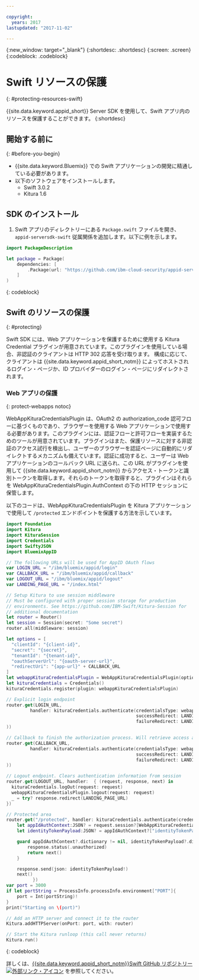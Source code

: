 ```yaml
---

copyright:
  years: 2017
lastupdated: "2017-11-02"

---
```


{:new_window: target="_blank"}
{:shortdesc: .shortdesc}
{:screen: .screen}
{:codeblock: .codeblock}


# Swift リソースの保護
{: #protecting-resources-swift}

{{site.data.keyword.appid_short}} Server SDK を使用して、Swift アプリ内のリソースを保護することができます。
{:shortdesc}


## 開始する前に
{: #before-you-begin}

* {{site.data.keyword.Bluemix}} での Swift アプリケーションの開発に精通している必要があります。
* 以下のソフトウェアをインストールします。
    * Swift 3.0.2
    * Kitura 1.6


## SDK のインストール

1. Swift アプリのディレクトリーにある `Package.swift` ファイルを開き、`appid-serversdk-swift` 従属関係を追加します。以下に例を示します。

  ```swift
  import PackageDescription

  let package = Package(
      dependencies: [
          .Package(url: "https://github.com/ibm-cloud-security/appid-serversdk-swift.git", majorVersion: 1)
      ]
  )
  ```
  {: codeblock}

## Swift のリソースの保護
{: #protecting}

Swift SDK には、Web アプリケーションを保護するために使用する Kitura Credential プラグインが用意されています。このプラグインを使用している場合、非認証のクライアントは HTTP 302 応答を受け取ります。
構成に応じて、クライアントは {{site.data.keyword.appid_short_notm}} によってホストされるログイン・ページか、ID プロバイダーのログイン・ページにリダイレクトされます。



### Web アプリの保護
{: protect-webapps notoc}

WebAppKituraCredentialsPlugin は、OAuth2 の authorization_code 認可フローに基づくものであり、ブラウザーを使用する Web アプリケーションで使用する必要があります。このプラグインには、認証フローと許可フローを実装するためのツールが用意されています。プラグインはまた、保護リソースに対する非認証のアクセス試行を検出し、ユーザーのブラウザーを認証ページに自動的にリダイレクトするメカニズムも備えています。認証に成功すると、ユーザーは Web アプリケーションのコールバック URL に送られ、この URL がプラグインを使用して {{site.data.keyword.appid_short_notm}} からアクセス・トークンと識別トークンを取得します。それらのトークンを取得すると、プラグインはそれらを WebAppKituraCredentialsPlugin.AuthContext の下の HTTP セッションに保管します。

以下のコードは、WebAppKituraCredentialsPlugin を Kitura アプリケーションで使用して `/protected` エンドポイントを保護する方法を示しています。

  ```swift
  import Foundation
  import Kitura
  import KituraSession
  import Credentials
  import SwiftyJSON
  import BluemixAppID

  // The following URLs will be used for AppID OAuth flows
  var LOGIN_URL = "/ibm/bluemix/appid/login"
  var CALLBACK_URL = "/ibm/bluemix/appid/callback"
  var LOGOUT_URL = "/ibm/bluemix/appid/logout"
  var LANDING_PAGE_URL = "/index.html"

  // Setup Kitura to use session middleware
  // Must be configured with proper session storage for production
  // environments. See https://github.com/IBM-Swift/Kitura-Session for
  // additional documentation
  let router = Router()
  let session = Session(secret: "Some secret")
  router.all(middleware: session)

  let options = [
  	"clientId": "{client-id}",
  	"secret": "{secret}",
  	"tenantId": "{tenant-id}",
  	"oauthServerUrl": "{oauth-server-url}",
  	"redirectUri": "{app-url}" + CALLBACK_URL
  ]
  let webappKituraCredentialsPlugin = WebAppKituraCredentialsPlugin(options: options)
  let kituraCredentials = Credentials()
  kituraCredentials.register(plugin: webappKituraCredentialsPlugin)

  // Explicit login endpoint
  router.get(LOGIN_URL,
  		   handler: kituraCredentials.authenticate(credentialsType: webappKituraCredentialsPlugin.name,
  												   successRedirect: LANDING_PAGE_URL,
  												   failureRedirect: LANDING_PAGE_URL
  ))

  // Callback to finish the authorization process. Will retrieve access and identity tokens from AppID
  router.get(CALLBACK_URL,
  		   handler: kituraCredentials.authenticate(credentialsType: webappKituraCredentialsPlugin.name,
  												   successRedirect: LANDING_PAGE_URL,
  												   failureRedirect: LANDING_PAGE_URL
  ))

  // Logout endpoint. Clears authentication information from session
  router.get(LOGOUT_URL, handler:  { (request, response, next) in
  	kituraCredentials.logOut(request: request)
  	webappKituraCredentialsPlugin.logout(request: request)
  	_ = try? response.redirect(LANDING_PAGE_URL)
  })

  // Protected area
  router.get("/protected", handler: kituraCredentials.authenticate(credentialsType: webappKituraCredentialsPlugin.name), { (request, response, next) in
      let appIdAuthContext:JSON? = request.session?[WebAppKituraCredentialsPlugin.AuthContext]
      let identityTokenPayload:JSON? = appIdAuthContext?["identityTokenPayload"]

      guard appIdAuthContext?.dictionary != nil, identityTokenPayload?.dictionary != nil else {
          response.status(.unauthorized)
          return next()
      }

      response.send(json: identityTokenPayload!)
      next()
			})
  var port = 3000
  if let portString = ProcessInfo.processInfo.environment["PORT"]{
      port = Int(portString)!
  }
  print("Starting on \(port)")

  // Add an HTTP server and connect it to the router
  Kitura.addHTTPServer(onPort: port, with: router)

  // Start the Kitura runloop (this call never returns)
  Kitura.run()
  ```
  {: codeblock}

詳しくは、<a href="https://github.com/ibm-cloud-security/appid-serversdk-swift" target="_blank">{{site.data.keyword.appid_short_notm}}Swift GitHub リポジトリー <img src="../../icons/launch-glyph.svg" alt="外部リンク・アイコン"></a> を参照してください。
